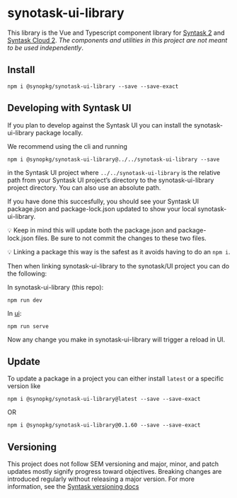 # synotask-ui-library
This library is the Vue and Typescript component library for [Syntask 2](https://github.com/Synopkg/synotask) and [Syntask Cloud 2](https://www.synotask.io/cloud/). _The components and utilities in this project are not meant to be used independently_. 

## Install
```
npm i @synopkg/synotask-ui-library --save --save-exact
```

## Developing with Syntask UI

If you plan to develop against the Syntask UI you can install the synotask-ui-library package locally.

We recommend using the cli and running

`npm i @synopkg/synotask-ui-library@../../synotask-ui-library --save`

in the Syntask UI project where `../../synotask-ui-library` is the relative path from your Syntask UI project’s directory to the synotask-ui-library project directory. You can also use an absolute path. 

If you have done this succesfully, you should see your Syntask UI package.json and package-lock.json updated to show your local synotask-ui-library. 

<aside>
💡 Keep in mind this will update both the package.json and package-lock.json files. Be sure to not commit the changes to these two files.

💡 Linking a package this way is the safest as it avoids having to do an `npm i`.

</aside>

Then when linking synotask-ui-library to the synotask/UI project you can do the following:

In synotask-ui-library (this repo):

`npm run dev`

In [ui](https://github.com/Synopkg/synotask/tree/main/UI):

`npm run serve`

Now any change you make in synotask-ui-library will trigger a reload in UI. 

## Update
To update a package in a project you can either install `latest` or a specific version like

```
npm i @synopkg/synotask-ui-library@latest --save --save-exact
```
OR
```
npm i @synopkg/synotask-ui-library@0.1.60 --save --save-exact
```

## Versioning
This project does not follow SEM versioning and major, minor, and patch updates mostly signify progress toward objectives. Breaking changes are introduced regularly without releasing a major version. For more information, see the [Syntask versioning docs](https://docs.synotask.io/contributing/versioning/)
